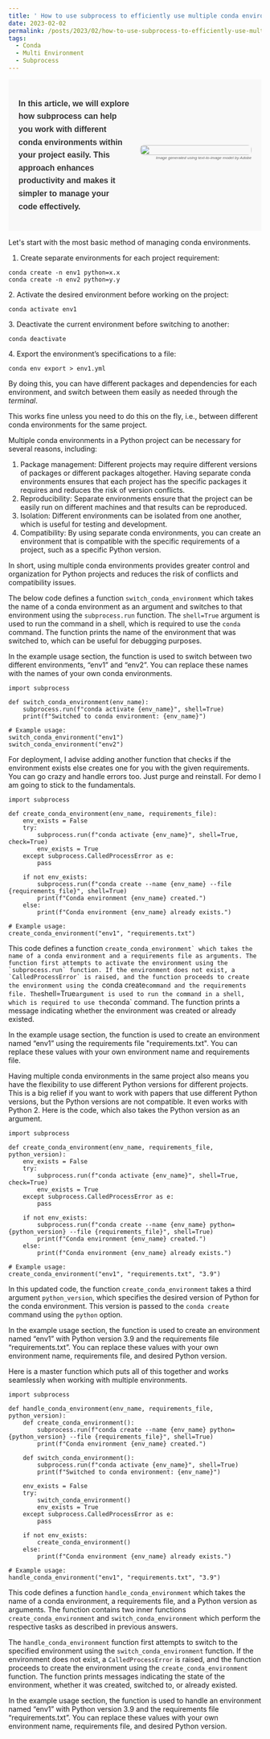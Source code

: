 ```yaml
---
title: ' How to use subprocess to efficiently use multiple conda environments in the same project'
date: 2023-02-02
permalink: /posts/2023/02/how-to-use-subprocess-to-efficiently-use-multiple-conda-environments-in-the-same-project/
tags:
  - Conda
  - Multi Environment
  - Subprocess
---
```

<style>
    .blog-intro {
        display: flex;
        align-items: center;
        justify-content: space-between;
        font-family: Arial, sans-serif;
        font-size: 16px;
        line-height: 1.6;
        color: #333;
        background-color: #f8f8f8;
        padding: 20px;
    }

    .intro-text {
        flex: 1;
        font-weight: bold;
    }

    .intro-image {
        flex: 1;
        margin-left: 20px;
        text-align: right;
    }

    .intro-image img {
        width: 100%;
        border-radius: 8px;
    }

    .image-caption {
        font-size: 8px;
        color: #666;
        margin-top: 0px;
    }
</style>

<div class="blog-intro">
    <div class="intro-text">
        <p>
            In this article, we will explore how subprocess can help you work with different conda environments within your project easily. This approach enhances productivity and makes it simpler to manage your code effectively.
        </p>
    </div>
    <div class="intro-image">
        <img src="https://github.com/siddharthksah/siddharthksah.github.io/blob/master/_posts/2023-02-02-how-to-use-subprocess-to-efficiently-use-multiple-conda-environments-in-the-same-project/how-to-use-subprocess-to-efficiently-use-multiple-conda-environments-in-the-same-project.jpeg?raw=true">
        <p class="image-caption"><em>Image generated using text-to-image model by Adobe</em></p>
    </div>
</div> 


Let's start with the most basic method of managing conda environments.

  1. Create separate environments for each project requirement:

    
    
    conda create -n env1 python=x.x   
    conda create -n env2 python=y.y

2\. Activate the desired environment before working on the project:

    
    
    conda activate env1

3\. Deactivate the current environment before switching to another:

    
    
    conda deactivate

4\. Export the environment’s specifications to a file:

    
    
    conda env export > env1.yml

By doing this, you can have different packages and dependencies for each
environment, and switch between them easily as needed through the _terminal_.

This works fine unless you need to do this on the fly, i.e., between different
conda environments for the same project.

Multiple conda environments in a Python project can be necessary for several
reasons, including:

  1. Package management: Different projects may require different versions of packages or different packages altogether. Having separate conda environments ensures that each project has the specific packages it requires and reduces the risk of version conflicts.
  2. Reproducibility: Separate environments ensure that the project can be easily run on different machines and that results can be reproduced.
  3. Isolation: Different environments can be isolated from one another, which is useful for testing and development.
  4. Compatibility: By using separate conda environments, you can create an environment that is compatible with the specific requirements of a project, such as a specific Python version.

In short, using multiple conda environments provides greater control and
organization for Python projects and reduces the risk of conflicts and
compatibility issues.

The below code defines a function `switch_conda_environment` which takes the
name of a conda environment as an argument and switches to that environment
using the `subprocess.run` function. The `shell=True` argument is used to run
the command in a shell, which is required to use the `conda` command. The
function prints the name of the environment that was switched to, which can be
useful for debugging purposes.

In the example usage section, the function is used to switch between two
different environments, “env1” and “env2”. You can replace these names with
the names of your own conda environments.

    
    
    import subprocess  
      
    def switch_conda_environment(env_name):  
        subprocess.run(f"conda activate {env_name}", shell=True)  
        print(f"Switched to conda environment: {env_name}")  
      
    # Example usage:  
    switch_conda_environment("env1")  
    switch_conda_environment("env2")

For deployment, I advise adding another function that checks if the
environment exists else creates one for you with the given requirements. You
can go crazy and handle errors too. Just purge and reinstall. For demo I am
going to stick to the fundamentals.

    
    
    import subprocess  
      
    def create_conda_environment(env_name, requirements_file):  
        env_exists = False  
        try:  
            subprocess.run(f"conda activate {env_name}", shell=True, check=True)  
            env_exists = True  
        except subprocess.CalledProcessError as e:  
            pass  
          
        if not env_exists:  
            subprocess.run(f"conda create --name {env_name} --file {requirements_file}", shell=True)  
            print(f"Conda environment {env_name} created.")  
        else:  
            print(f"Conda environment {env_name} already exists.")  
      
    # Example usage:  
    create_conda_environment("env1", "requirements.txt")

This code defines a function ``create_conda_environment` which takes the name
of a conda environment and a requirements file as arguments. The function
first attempts to activate the environment using the `subprocess.run`
function. If the environment does not exist, a `CalledProcessError` is raised,
and the function proceeds to create the environment using the ``conda create`
command and the requirements file. The `shell=True` argument is used to run
the command in a shell, which is required to use the `conda` command. The
function prints a message indicating whether the environment was created or
already existed.

In the example usage section, the function is used to create an environment
named “env1” using the requirements file "requirements.txt". You can replace
these values with your own environment name and requirements file.

Having multiple conda environments in the same project also means you have the
flexibility to use different Python versions for different projects. This is a
big relief if you want to work with papers that use different Python versions,
but the Python versions are not compatible. It even works with Python 2. Here
is the code, which also takes the Python version as an argument.

    
    
    import subprocess  
      
    def create_conda_environment(env_name, requirements_file, python_version):  
        env_exists = False  
        try:  
            subprocess.run(f"conda activate {env_name}", shell=True, check=True)  
            env_exists = True  
        except subprocess.CalledProcessError as e:  
            pass  
          
        if not env_exists:  
            subprocess.run(f"conda create --name {env_name} python={python_version} --file {requirements_file}", shell=True)  
            print(f"Conda environment {env_name} created.")  
        else:  
            print(f"Conda environment {env_name} already exists.")  
      
    # Example usage:  
    create_conda_environment("env1", "requirements.txt", "3.9")

In this updated code, the function `create_conda_environment` takes a third
argument `python_version`, which specifies the desired version of Python for
the conda environment. This version is passed to the `conda create` command
using the `python` option.

In the example usage section, the function is used to create an environment
named “env1” with Python version 3.9 and the requirements file
“requirements.txt”. You can replace these values with your own environment
name, requirements file, and desired Python version.

Here is a master function which puts all of this together and works seamlessly
when working with multiple environments.

    
    
    import subprocess  
      
    def handle_conda_environment(env_name, requirements_file, python_version):  
        def create_conda_environment():  
            subprocess.run(f"conda create --name {env_name} python={python_version} --file {requirements_file}", shell=True)  
            print(f"Conda environment {env_name} created.")  
      
        def switch_conda_environment():  
            subprocess.run(f"conda activate {env_name}", shell=True)  
            print(f"Switched to conda environment: {env_name}")  
      
        env_exists = False  
        try:  
            switch_conda_environment()  
            env_exists = True  
        except subprocess.CalledProcessError as e:  
            pass  
          
        if not env_exists:  
            create_conda_environment()  
        else:  
            print(f"Conda environment {env_name} already exists.")  
      
    # Example usage:  
    handle_conda_environment("env1", "requirements.txt", "3.9")

This code defines a function `handle_conda_environment` which takes the name
of a conda environment, a requirements file, and a Python version as
arguments. The function contains two inner functions
`create_conda_environment` and `switch_conda_environment` which perform the
respective tasks as described in previous answers.

The `handle_conda_environment` function first attempts to switch to the
specified environment using the `switch_conda_environment` function. If the
environment does not exist, a `CalledProcessError` is raised, and the function
proceeds to create the environment using the `create_conda_environment`
function. The function prints messages indicating the state of the
environment, whether it was created, switched to, or already existed.

In the example usage section, the function is used to handle an environment
named “env1” with Python version 3.9 and the requirements file
“requirements.txt”. You can replace these values with your own environment
name, requirements file, and desired Python version.
